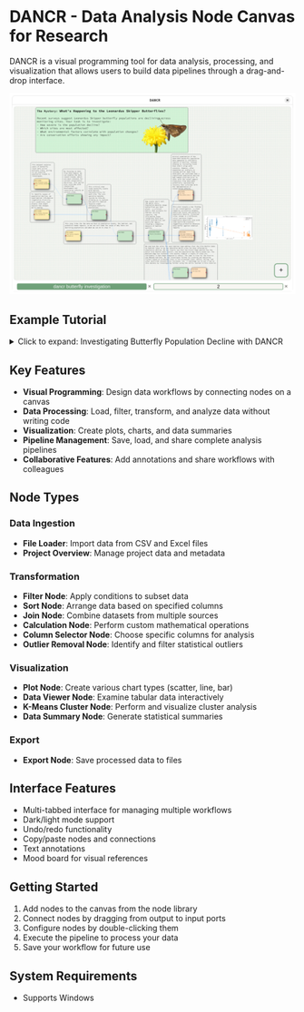 # DANCR - Data Analysis Node Canvas for Research

DANCR is a visual programming tool for data analysis, processing, and visualization that allows users to build data pipelines through a drag-and-drop interface.

![DANCR's visual programming interface with an example workflow](images/pipeline_overview.png)

## Example Tutorial

<details>
<summary>Click to expand: Investigating Butterfly Population Decline with DANCR</summary>

# Investigating Butterfly Population Decline with DANCR: A Step-by-Step Guide

## If you wish to skip this tutorial and want to just run the finished pipeline:
- Download the DANCR.exe and "dancr butterfly investigation.zip"
- Install and Open DANCR
- Click the floating action button (FAB) in the bottom right corner of the canvas and navigate to "File Operations"
- Select "Import Package Pipeline (.zip)" and select "dancr butterfly investigation.zip"
- Execute pipeline by right clicking the canvas and selecting "Execute Pipeline" or via the FAB

<!-- 
SCREENSHOT SUGGESTION:
Add a screenshot of the DANCR interface with the imported pipeline.
Caption: DANCR with the pre-packaged butterfly investigation pipeline loaded
-->

## The Mystery: What's Happening to the Leonardus Skipper Butterflies?

Recent surveys suggest Leonardus Skipper butterfly populations are declining across monitoring sites. Your task is to investigate:
- How severe is the population decline?
- Which sites are most affected?
- What environmental factors correlate with population changes?
- Are conservation efforts showing any impact?

Let's use DANCR to find answers in the data.

## Step 1: Starting Your Investigation

1. Launch DANCR after installing the DANCR.exe
2. You'll see a blank canvas workspace - this will be your investigation board
3. Download the following files:
- "leonardus_population_surveys_sample.csv"
- "habitat_characteristics_sample.csv"
- "human_impacts_sample.csv"

![Starting Canvas](images/blank_canvas.png)

## Step 2: Gathering the Evidence (Loading Data)

1. Right-click on the canvas and select "File Loader Node" 
2. Double-click on the new node
3. Navigate to and select "leonardus_population_surveys_sample.csv"
4. When the column selection dialog appears, leave all columns checked
5. Click "OK"

**Why this step matters:** This dataset contains years of butterfly count data across multiple sites, giving us our baseline population trends to investigate.

6. Create a second File Loader Node
7. Load "habitat_characteristics_sample.csv"
8. Keep all columns

**Why this step matters:** To identify causes of population decline, we need habitat information (vegetation diversity, soil conditions, host plants) that might explain the changes we're seeing.

<!-- 
SCREENSHOT SUGGESTION:
Add a screenshot showing the canvas with the two File Loader nodes.
Caption: Initial data loading setup with population and habitat data nodes
-->

## Step 3: Focusing on Recent Trends

1. Right-click and add a "Filter Node"
2. Connect the green output port of the population surveys node to the blue input port of the Filter Node
3. Double-click on the Filter Node
4. Create a filter:
   - Select "Year" column
   - Choose ">=" operator
   - Enter "2020" as the value
5. Click "Ok"

**Why this step matters:** By focusing on data from 2020 onward, we can examine the most recent trends, which are most relevant for current conservation decisions. This period also coincides with intensified development and restoration efforts at certain sites.

![initial filter condition](images/filter_conditions1.png)

## Step 4: Connecting Population and Habitat Data

1. Right-click and add a "Join Node"
2. Connect the red output port of the Filter Node to the blue input port of the Join Node
3. Connect the green output port of the habitat data node to the blue input port of the Join Node
4. Double-click on the Join Node
5. When prompted, select "Full Outer Join"

**Why this step matters:** This critical step links butterfly counts with habitat characteristics for each site. The join operation matches records by Site_ID, allowing us to analyze how specific habitat features might influence butterfly populations.

<!-- 
SCREENSHOT SUGGESTION:
Add a screenshot showing how to connect nodes using the ports.
Caption: Connecting nodes to join population and habitat datasets
-->

## Step 5: Connecting Population and Habitat Data

1. Add a File Loader node and load "human_impacts_sample.csv"
2. Keep all columns
3. Right-click and add a "Join Node"
4. Connect the green output port of the Human Impacts Node to the blue input port of the Join Node
5. Connect the red output port of the previous join node that joined the population surveys with the habitat characteristics to the blue input port of the join node connecting with the human impacts node
6. Double-click on the Join Node
7. When prompted, select "Full Outer Join"

**Why this step matters:** This step links the the data we have on population counts, the habitat, and potential human impacts, so we can nail down the cause of why there are declining populations and what we can do to stop it

<!-- 
SCREENSHOT SUGGESTION:
Add a screenshot of the workflow with all data sources connected through join nodes.
Caption: Complete data integration workflow connecting all three datasets
-->

## Step 6: Calculating Key Indicators

1. Right-click and add a "Calculation Node"
2. Connect the red output port of the second Join Node to the blue input port of the Calculation Node
3. Double-click on the Calculation Node
4. Click "Create New Formula"
5. Set up your first calculation:
   - Formula Name: "Population_Density"
   - Formula: "`Count`/`Host_Plant_Abundance`"
6. Create a second calculation:
   - Formula Name: "Site_Health_Index"
   - Formula: "(`Count` / `Host_Plant_Abundance`) * (100 - `Pesticide_Concentration`)"
7. Check "Retain non-calculated columns"
8. Click "OK"

**Why this step matters:** Raw counts don't tell the whole story. Population_Density shows butterflies per host plant - a critical metric that accounts for habitat carrying capacity. The Site_Health_Index integrates both host plant availability and pesticide impact, creating a composite measure of habitat quality.

<!-- 
SCREENSHOT SUGGESTION:
Add a screenshot of the Calculation Node configuration dialog.
Caption: Creating custom formulas in the Calculation Node to derive key ecological indicators
-->

## Step 7: Visualizing Population Decline

1. Right-click and add a "Plot Node"
2. Connect the red output port of the Calculation Node to the blue input port
3. Double-click on the Plot Node
4. Configure the plot:
   - Plot Type: Time Series
   - X-axis: "Time"
   - Y-axis: "Count"
   - Title: "Butterfly Population Trends (2020-2023)"
5. Click "Ok"
6. Choose "Survey_Date" for the Date Column
7. Add the "Count" column for the y-axis column
8. Click "Ok"

It shows the population actually increasing? This is strange? Let's adjust the filter data to show data from 2018-2023.

Now we can see that there was a strong population count previous to 2020 but had a sharp decline between 2020 and 2021.

<!-- 
SCREENSHOT SUGGESTION:
Add a screenshot of the time series visualization showing the population decline.
Caption: Time series plot revealing the butterfly population decline between 2018-2023
-->

**Why this step matters:** Initial examination of the 2020-2023 butterfly population data appeared to contradict reports of decline, instead showing an increasing trend that didn't align with concerns. However, after expanding our analysis to include earlier data from 2018-2019, we confirmed that a significant population decline had indeed occurred prior to 2020, with the recent upward trajectory from 2021-2023 potentially representing recovery that coincides with the implementation of conservation efforts.

## Step 8: Uncovering Environmental Correlations

1. Add another Plot Node
2. Connect it to the Calculation Node
3. Configure:
   - Plot Type: Scatter
   - X-axis: "Pesticide Concentration"
   - Y-axis: "Population Density"
   - Title: "Impact of Pesticides on Population Density"
4. Click "Ok"
5. Choose "Pesticide_Concentration" for the x axis
6. Choose "Population_Density" for the y axis
7. Color by ""Protected_Status"
8. Click "Show Best Fit Line"
9. Click "Ok"

**Why this step matters:** This plot reveals a key finding in our investigation - a clear negative correlation between pesticide levels and butterfly population density. Protected sites (shown in a different color) maintain higher population densities even with some pesticide presence, suggesting protective measures help buffer against chemical impacts.

<!-- 
SCREENSHOT SUGGESTION:
Add a screenshot of the scatter plot showing the correlation between pesticide levels and population density.
Caption: Scatter plot revealing how pesticide concentration negatively affects butterfly population density
-->

## Step 9: Uncovering Environmental Correlations

1. Add another Plot Node
2. Connect it to the Calculation Node
3. Configure:
   - Plot Type: Bar
   - X-axis: "Site"
   - Y-axis: "Health Index"
   - Title: "Site Health Index by Location"
4. Click "Ok"
5. Choose "Site_ID" for the x axis
6. Add "Site_Health_Index" for the y axis
7. Click "Ok"

This is a lot all at once for a single chart.

8. Click to select the connection between the calculation node and the bar plot node and press delete when highlighted
9. Add a Filter node and connect the calculation node to the new filter node
   - Filter by "Habitat_Type"
   - Set operator to "="
   - Select "Prairie"
10. Select the filter node and copy and paste via "Ctrl+C" and "Ctrl+V" or via the right click dialog menu.
11. Select "Forest Edge" as the habitat type. Repeat for the remaining two filters and habitat types.
12. Copy the bar plot node and paste three more times (for each habitat filter)
13. Adjust the bar plot node titles according to their habitat filters

<!-- 
SCREENSHOT SUGGESTION:
Add a screenshot showing the multiple bar charts by habitat type.
Caption: Separate bar charts showing Site Health Index for different habitat types
-->

**Why this step matters:** We now have Bar plots for each habitat type making clear the Site Health Index by Habitat Types so we can determine which sites are most affected by population decline. We can clearly see that the Forest Edge habitat has the worst Site Health Index overall, and the population was nearly wiped out. The Wetland Edge has fantastic site health, however a couple of sites are noticeably in bad shape compared to others. The same is true for the Prairie and Meadow habitats. We can investigate further by creating and adjusting filters based on protected sites vs non protected sites, before, during, and after pesticide concentration increases, etc. I challenge you to put a cap on this mystery by investigating further using the skills learned in this tutorial

## Step 10: Saving Your Investigation Workflow

1. Click the floating action button (FAB) in the bottom right corner and navigate to "File Operations" to save your pipeline as a .json or as a .zip file if you wish to export the entire pipeline (files and all) to another computer or to share with somebody else.
2. You can load previously saved files by going to "File Operations" and selecting "Load Pipeline (.json)" or "Import Package Pipeline (.zip)"

<!-- 
SCREENSHOT SUGGESTION:
Add a screenshot of the complete workflow with all nodes connected.
Caption: Complete DANCR workflow for the butterfly population investigation
-->
</details>

## Key Features

- **Visual Programming**: Design data workflows by connecting nodes on a canvas
- **Data Processing**: Load, filter, transform, and analyze data without writing code
- **Visualization**: Create plots, charts, and data summaries
- **Pipeline Management**: Save, load, and share complete analysis pipelines
- **Collaborative Features**: Add annotations and share workflows with colleagues

## Node Types

### Data Ingestion
- **File Loader**: Import data from CSV and Excel files
- **Project Overview**: Manage project data and metadata

### Transformation
- **Filter Node**: Apply conditions to subset data
- **Sort Node**: Arrange data based on specified columns
- **Join Node**: Combine datasets from multiple sources
- **Calculation Node**: Perform custom mathematical operations
- **Column Selector Node**: Choose specific columns for analysis
- **Outlier Removal Node**: Identify and filter statistical outliers

### Visualization
- **Plot Node**: Create various chart types (scatter, line, bar)
- **Data Viewer Node**: Examine tabular data interactively
- **K-Means Cluster Node**: Perform and visualize cluster analysis
- **Data Summary Node**: Generate statistical summaries

### Export
- **Export Node**: Save processed data to files

## Interface Features

- Multi-tabbed interface for managing multiple workflows
- Dark/light mode support
- Undo/redo functionality
- Copy/paste nodes and connections
- Text annotations
- Mood board for visual references

## Getting Started

1. Add nodes to the canvas from the node library
2. Connect nodes by dragging from output to input ports
3. Configure nodes by double-clicking them
4. Execute the pipeline to process your data
5. Save your workflow for future use

## System Requirements

- Supports Windows


